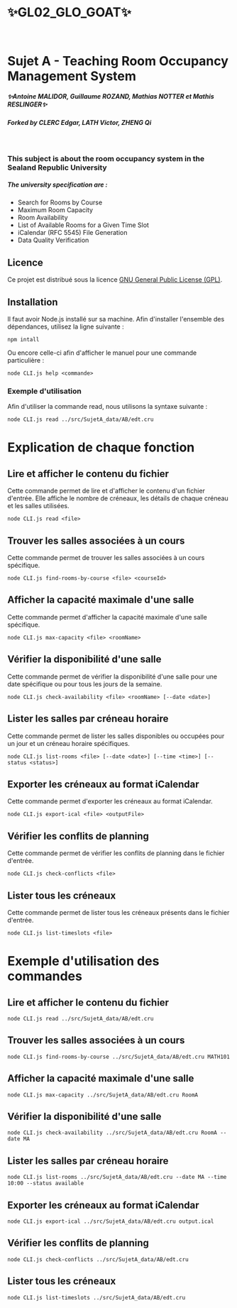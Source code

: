 # ✨GL02_GLO_GOAT✨
&nbsp;
# Sujet A - Teaching Room Occupancy Management System
##### _✨Antoine MALIDOR, Guillaume ROZAND, Mathias NOTTER et Mathis RESLINGER✨_
##### Forked by CLERC Edgar, LATH Victor, ZHENG Qi

&nbsp;
### This subject is about the room occupancy system in the Sealand Republic University
##### The university specification are :
- Search for Rooms by Course
- Maximum Room Capacity
- Room Availability
- List of Available Rooms for a Given Time Slot
- iCalendar (RFC 5545) File Generation
- Data Quality Verification

## Licence

Ce projet est distribué sous la licence [GNU General Public License (GPL)](https://www.gnu.org/licenses/).

## Installation

Il faut avoir Node.js installé sur sa machine.
Afin d'installer l'ensemble des dépendances, utilisez la ligne suivante :

```{bash}
npm intall
```
Ou encore celle-ci afin d'afficher le manuel pour une commande particulière :
```{bash}
node CLI.js help <commande>
```

### Exemple d'utilisation
Afin d'utiliser la commande read, nous utilisons la syntaxe suivante :
```{bash}
node CLI.js read ../src/SujetA_data/AB/edt.cru
```

# Explication de chaque fonction

## Lire et afficher le contenu du fichier
Cette commande permet de lire et d'afficher le contenu d'un fichier d'entrée. Elle affiche le nombre de créneaux, les détails de chaque créneau et les salles utilisées.

```{bash}
node CLI.js read <file>
```

## Trouver les salles associées à un cours
Cette commande permet de trouver les salles associées à un cours spécifique.

```{bash}
node CLI.js find-rooms-by-course <file> <courseId>
```

## Afficher la capacité maximale d'une salle
Cette commande permet d'afficher la capacité maximale d'une salle spécifique.

```{bash}
node CLI.js max-capacity <file> <roomName>
```

## Vérifier la disponibilité d'une salle
Cette commande permet de vérifier la disponibilité d'une salle pour une date spécifique ou pour tous les jours de la semaine.

```{bash}
node CLI.js check-availability <file> <roomName> [--date <date>]
```

## Lister les salles par créneau horaire
Cette commande permet de lister les salles disponibles ou occupées pour un jour et un créneau horaire spécifiques.

```{bash}
node CLI.js list-rooms <file> [--date <date>] [--time <time>] [--status <status>]
```

## Exporter les créneaux au format iCalendar
Cette commande permet d'exporter les créneaux au format iCalendar.

```{bash}
node CLI.js export-ical <file> <outputFile>
```

## Vérifier les conflits de planning
Cette commande permet de vérifier les conflits de planning dans le fichier d'entrée.

```{bash}
node CLI.js check-conflicts <file>
```

## Lister tous les créneaux
Cette commande permet de lister tous les créneaux présents dans le fichier d'entrée.

```{bash}
node CLI.js list-timeslots <file>
```

# Exemple d'utilisation des commandes

## Lire et afficher le contenu du fichier

```{bash}
node CLI.js read ../src/SujetA_data/AB/edt.cru
```

## Trouver les salles associées à un cours

```{bash}
node CLI.js find-rooms-by-course ../src/SujetA_data/AB/edt.cru MATH101
```
## Afficher la capacité maximale d'une salle

```{bash}
node CLI.js max-capacity ../src/SujetA_data/AB/edt.cru RoomA
```

## Vérifier la disponibilité d'une salle

```{bash}
node CLI.js check-availability ../src/SujetA_data/AB/edt.cru RoomA --date MA
```

## Lister les salles par créneau horaire

```{bash}
node CLI.js list-rooms ../src/SujetA_data/AB/edt.cru --date MA --time 10:00 --status available
```

## Exporter les créneaux au format iCalendar

```{bash}
node CLI.js export-ical ../src/SujetA_data/AB/edt.cru output.ical
```

## Vérifier les conflits de planning

```{bash}
node CLI.js check-conflicts ../src/SujetA_data/AB/edt.cru
```

## Lister tous les créneaux

```{bash}
node CLI.js list-timeslots ../src/SujetA_data/AB/edt.cru
```

